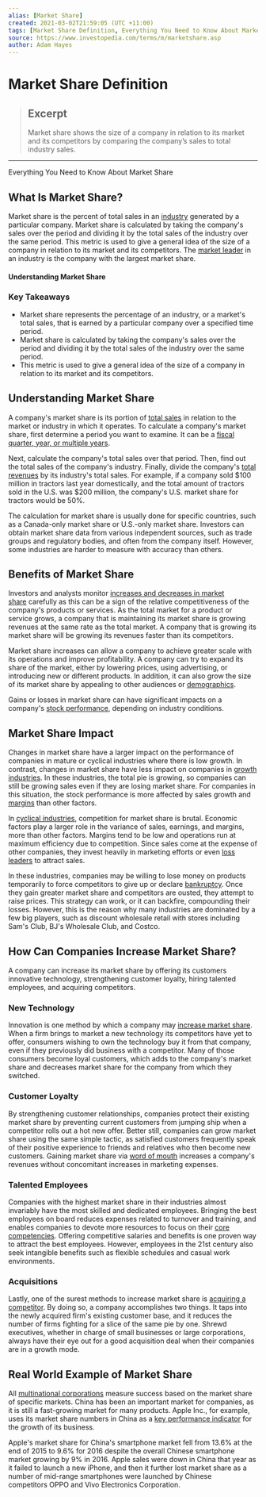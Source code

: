 ```yaml
---
alias: [Market Share]
created: 2021-03-02T21:59:05 (UTC +11:00)
tags: [Market Share Definition, Everything You Need to Know About Market Share]
source: https://www.investopedia.com/terms/m/marketshare.asp
author: Adam Hayes
---
```


# Market Share Definition

> ## Excerpt
> Market share shows the size of a company in relation to its market and its competitors by comparing the company’s sales to total industry sales.

---

Everything You Need to Know About Market Share
## What Is Market Share?

Market share is the percent of total sales in an [industry](https://www.investopedia.com/terms/i/industry.asp) generated by a particular company. Market share is calculated by taking the company's sales over the period and dividing it by the total sales of the industry over the same period. This metric is used to give a general idea of the size of a company in relation to its market and its competitors. The [market leader](https://www.investopedia.com/terms/m/market-leader.asp) in an industry is the company with the largest market share.

#### Understanding Market Share

### Key Takeaways

-   Market share represents the percentage of an industry, or a market's total sales, that is earned by a particular company over a specified time period.
-   Market share is calculated by taking the company's sales over the period and dividing it by the total sales of the industry over the same period.
-   This metric is used to give a general idea of the size of a company in relation to its market and its competitors.

## Understanding Market Share

A company's market share is its portion of [total sales](https://www.investopedia.com/articles/04/022504.asp) in relation to the market or industry in which it operates. To calculate a company's market share, first determine a period you want to examine. It can be a [fiscal quarter, year, or multiple years](https://www.investopedia.com/terms/f/fiscalyear.asp).

Next, calculate the company's total sales over that period. Then, find out the total sales of the company's industry. Finally, divide the company's [total revenues](https://www.investopedia.com/terms/r/revenue.asp) by its industry's total sales. For example, if a company sold $100 million in tractors last year domestically, and the total amount of tractors sold in the U.S. was $200 million, the company's U.S. market share for tractors would be 50%.

The calculation for market share is usually done for specific countries, such as a Canada-only market share or U.S.-only market share. Investors can obtain market share data from various independent sources, such as trade groups and regulatory bodies, and often from the company itself. However, some industries are harder to measure with accuracy than others.

## Benefits of Market Share

Investors and analysts monitor [increases and decreases in market share](https://www.investopedia.com/ask/answers/033015/how-do-i-determine-particular-companys-market-share.asp) carefully as this can be a sign of the relative competitiveness of the company's products or services. As the total market for a product or service grows, a company that is maintaining its market share is growing revenues at the same rate as the total market. A company that is growing its market share will be growing its revenues faster than its competitors.

Market share increases can allow a company to achieve greater scale with its operations and improve profitability. A company can try to expand its share of the market, either by lowering prices, using advertising, or introducing new or different products. In addition, it can also grow the size of its market share by appealing to other audiences or [demographics](https://www.investopedia.com/terms/d/demographics.asp). 

Gains or losses in market share can have significant impacts on a company's [stock performance](https://www.investopedia.com/articles/investing/011416/how-evaluate-stock-performance.asp), depending on industry conditions.

## Market Share Impact

Changes in market share have a larger impact on the performance of companies in mature or cyclical industries where there is low growth. In contrast, changes in market share have less impact on companies in [growth industries](https://www.investopedia.com/terms/g/growthindustry.asp). In these industries, the total pie is growing, so companies can still be growing sales even if they are losing market share. For companies in this situation, the stock performance is more affected by sales growth and [margins](https://www.investopedia.com/articles/fundamental/04/042804.asp) than other factors.

In [cyclical industries](https://www.investopedia.com/terms/c/cyclical_industry.asp), competition for market share is brutal. Economic factors play a larger role in the variance of sales, earnings, and margins, more than other factors. Margins tend to be low and operations run at maximum efficiency due to competition. Since sales come at the expense of other companies, they invest heavily in marketing efforts or even [loss leaders](https://www.investopedia.com/terms/l/lossleader.asp) to attract sales.

In these industries, companies may be willing to lose money on products temporarily to force competitors to give up or declare [bankruptcy](https://www.investopedia.com/terms/b/bankruptcy.asp). Once they gain greater market share and competitors are ousted, they attempt to raise prices. This strategy can work, or it can backfire, compounding their losses. However, this is the reason why many industries are dominated by a few big players, such as discount wholesale retail with stores including Sam's Club, BJ's Wholesale Club, and Costco.

## How Can Companies Increase Market Share?

A company can increase its market share by offering its customers innovative technology, strengthening customer loyalty, hiring talented employees, and acquiring competitors.

### New Technology

Innovation is one method by which a company may [increase market share](https://www.investopedia.com/ask/answers/031815/what-strategies-do-companies-employ-increase-market-share.asp). When a firm brings to market a new technology its competitors have yet to offer, consumers wishing to own the technology buy it from that company, even if they previously did business with a competitor. Many of those consumers become loyal customers, which adds to the company's market share and decreases market share for the company from which they switched.

### Customer Loyalty

By strengthening customer relationships, companies protect their existing market share by preventing current customers from jumping ship when a competitor rolls out a hot new offer. Better still, companies can grow market share using the same simple tactic, as satisfied customers frequently speak of their positive experience to friends and relatives who then become new customers. Gaining market share via [word of mouth](https://www.investopedia.com/terms/w/word-of-mouth-marketing.asp) increases a company's revenues without concomitant increases in marketing expenses.

### Talented Employees

Companies with the highest market share in their industries almost invariably have the most skilled and dedicated employees. Bringing the best employees on board reduces expenses related to turnover and training, and enables companies to devote more resources to focus on their [core competencies](https://www.investopedia.com/terms/c/core-competency.asp). Offering competitive salaries and benefits is one proven way to attract the best employees. However, employees in the 21st century also seek intangible benefits such as flexible schedules and casual work environments.

### Acquisitions

Lastly, one of the surest methods to increase market share is [acquiring a competitor](https://www.investopedia.com/terms/a/acquisition.asp). By doing so, a company accomplishes two things. It taps into the newly acquired firm's existing customer base, and it reduces the number of firms fighting for a slice of the same pie by one. Shrewd executives, whether in charge of small businesses or large corporations, always have their eye out for a good acquisition deal when their companies are in a growth mode.

## Real World Example of Market Share

All [multinational corporations](https://www.investopedia.com/terms/m/multinationalcorporation.asp) measure success based on the market share of specific markets. China has been an important market for companies, as it is still a fast-growing market for many products. Apple Inc., for example, uses its market share numbers in China as a [key performance indicator](https://www.investopedia.com/terms/k/kpi.asp) for the growth of its business.

Apple's market share for China's smartphone market fell from 13.6% at the end of 2015 to 9.6% for 2016 despite the overall Chinese smartphone market growing by 9% in 2016. Apple sales were down in China that year as it failed to launch a new iPhone, and then it further lost market share as a number of mid-range smartphones were launched by Chinese competitors OPPO and Vivo Electronics Corporation.
